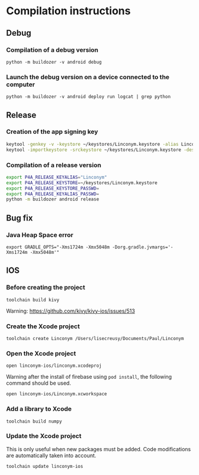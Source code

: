 # Compilation instructions

## Debug

### Compilation of a debug version

`python -m buildozer -v android debug`

### Launch the debug version on a device connected to the computer

`python -m buildozer -v android deploy run logcat | grep python`

## Release

### Creation of the app signing key

```bash
keytool -genkey -v -keystore ~/keystores/Linconym.keystore -alias Linconym -keyalg RSA -keysize 2048 -validity 10000
keytool -importkeystore -srckeystore ~/keystores/Linconym.keystore -destkeystore ~/keystores/Linconym.keystore -deststoretype pkcs12
```

### Compilation of a release version

```bash
export P4A_RELEASE_KEYALIAS="Linconym"
export P4A_RELEASE_KEYSTORE=~/keystores/Linconym.keystore
export P4A_RELEASE_KEYSTORE_PASSWD=
export P4A_RELEASE_KEYALIAS_PASSWD=
python -m buildozer android release
```

## Bug fix

### Java Heap Space error

`export GRADLE_OPTS="-Xms1724m -Xmx5048m -Dorg.gradle.jvmargs='-Xms1724m -Xmx5048m'"`

## IOS

### Before creating the project

`toolchain build kivy`

Warning: https://github.com/kivy/kivy-ios/issues/513

### Create the Xcode project

`toolchain create Linconym /Users/lisecreusy/Documents/Paul/Linconym`

### Open the Xcode project

`open linconym-ios/linconym.xcodeproj`

Warning after the install of firebase using `pod install`, the following command should be used.

`open linconym-ios/Linconym.xcworkspace`

### Add a library to Xcode

`toolchain build numpy`

### Update the Xcode project

This is only useful when new packages must be added. Code modifications are automatically taken into account.

`toolchain update linconym-ios`